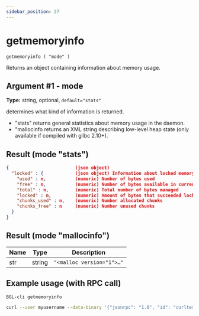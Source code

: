 ```yaml
---
sidebar_position: 27
---
```


# getmemoryinfo

`getmemoryinfo ( "mode" )`

Returns an object containing information about memory usage.

## Argument #1 - mode

**Type:** string, optional, `default="stats"`

determines what kind of information is returned.

- "stats" returns general statistics about memory usage in the daemon.
- "mallocinfo returns an XML string describing low-level heap state (only available if compiled with glibc 2.10+).

## Result (mode "stats")

```json
{                         (json object)
  "locked" : {            (json object) Information about locked memory manager
    "used" : n,           (numeric) Number of bytes used
    "free" : n,           (numeric) Number of bytes available in current arenas
    "total" : n,          (numeric) Total number of bytes managed
    "locked" : n,         (numeric) Amount of bytes that succeeded locking. If this number is smaller than total, locking pages failed at some point and key data could be swapped to disk.
    "chunks_used" : n,    (numeric) Number allocated chunks
    "chunks_free" : n     (numeric) Number unused chunks
  }
}
```

## Result (mode "mallocinfo")

| Name | Type   | Description               |
| ---- | ------ | ------------------------- |
| str  | string | `"<malloc version="1">…"` |

## Example usage (with RPC call)

```sh 
BGL-cli getmemoryinfo
```

```sh
curl --user myusername --data-binary '{"jsonrpc": "1.0", "id": "curltest", "method": "getmemoryinfo", "params": []}' -H 'content-type: text/plain;' http://127.0.0.1:8334/
```
